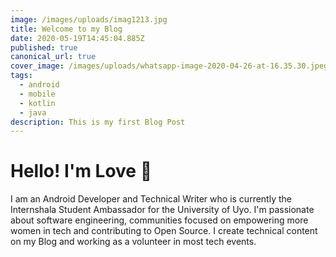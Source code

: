 ```yaml
---
image: /images/uploads/imag1213.jpg
title: Welcome to my Blog
date: 2020-05-19T14:45:04.885Z
published: true
canonical_url: true
cover_image: /images/uploads/whatsapp-image-2020-04-26-at-16.35.30.jpeg
tags:
  - android
  - mobile
  - kotlin
  - java
description: This is my first Blog Post
---
```

<!--StartFragment-->

# Hello! I'm Love 👋

I am an Android Developer and Technical Writer who is currently the Internshala Student Ambassador for the University of Uyo. I'm passionate about software engineering, communities focused on empowering more women in tech and contributing to Open Source. I create technical content on my Blog and working as a volunteer in most tech events.



<!--EndFragment-->